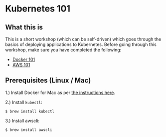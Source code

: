 # Kubernetes 101 

## What this is

This is a short workshop (which can be self-driven) which goes through the basics of deploying applications to Kubernetes. Before going through this workshop, make sure you have completed the following:

 * [Docker 101](https://github.com/DevOps-Girls/docker-101)
 * [AWS 101](https://github.com/DevOps-Girls/devopsgirls-bootcamp)


## Prerequisites (Linux / Mac)

1.) Install Docker for Mac as per [the instructions here](https://store.docker.com/editions/community/docker-ce-desktop-mac). 

2.) Install `kubectl`:

```
$ brew install kubectl
```

3.) Install awscli:

```
$ brew install awscli
```

